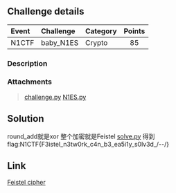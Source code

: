 # 
## Challenge details
|       Event        | Challenge | Category | Points  |
|:-------------------|:----------|:---------|:-------:|
|      N1CTF         | baby_N1ES | Crypto   | 85      |

### Description
> 
### Attachments
> [challenge.py](challenge.py)
> [N1ES.py](N1ES.py)
## Solution
round_add就是xor
整个加密就是Feistel
[solve.py](solve.py)
得到flag:N1CTF{F3istel_n3tw0rk_c4n_b3_ea5i1y_s0lv3d_/--/}

## Link
[Feistel cipher](https://zh.wikipedia.org/wiki/%E8%B4%B9%E6%96%AF%E5%A6%A5%E5%AF%86%E7%A0%81)
